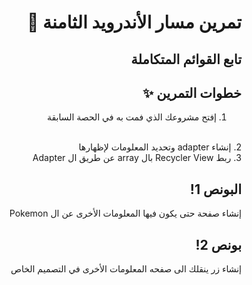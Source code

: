 <div dir = "rtl">

#   تمرين مسار الأندرويد الثامنة 💚
## تابع القوائم المتكاملة

## خطوات التمرين ✨
1. إفتح مشروعك الذي فمت به في الحصة السابقة 
<br>
2. إنشاء adapter وتحديد المعلومات لإظهارها
<br>
3. ربط Recycler View بال array عن طريق ال Adapter
<br>

## البونص 1!
إنشاء صفحة حتى يكون فيها المعلومات الأخرى عن ال Pokemon 

## بونص 2!
إنشاء زر ينقلك الى صفحه المعلومات الأخرى في التصميم الخاص
<br>


</div>
